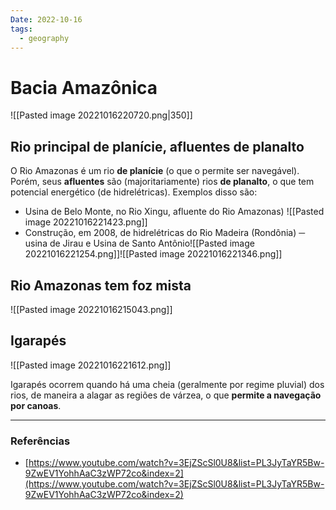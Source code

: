 ```yaml
---
Date: 2022-10-16
tags:
  - geography
---
```

# Bacia Amazônica
![[Pasted image 20221016220720.png|350]]

## Rio principal de planície, afluentes de planalto
O Rio Amazonas é um rio **de planície** (o que o permite ser navegável). Porém, seus **afluentes** são (majoritariamente) rios **de planalto**, o que tem potencial energético (de hidrelétricas). Exemplos disso são: 
- Usina de Belo Monte, no Rio Xingu, afluente do Rio Amazonas)
  ![[Pasted image 20221016221423.png]]
- Construção, em 2008, de hidrelétricas do Rio Madeira (Rondônia) ─ usina de Jirau e Usina de Santo Antônio![[Pasted image 20221016221254.png]]![[Pasted image 20221016221346.png]]
## Rio Amazonas tem foz mista
  ![[Pasted image 20221016215043.png]]

## Igarapés
![[Pasted image 20221016221612.png]]

Igarapés ocorrem quando há uma cheia (geralmente por regime pluvial) dos rios, de maneira a alagar as regiões de várzea, o que **permite a navegação por canoas**.

---
### Referências
- [https://www.youtube.com/watch?v=3EjZScSl0U8&list=PL3JyTaYR5Bw-9ZwEV1YohhAaC3zWP72co&index=2](https://www.youtube.com/watch?v=3EjZScSl0U8&list=PL3JyTaYR5Bw-9ZwEV1YohhAaC3zWP72co&index=2)